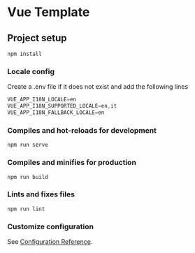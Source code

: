 # Vue Template

## Project setup
```
npm install
```
### Locale config
Create a .env file if it does not exist and add the following lines

```javascript
VUE_APP_I18N_LOCALE=en
VUE_APP_I18N_SUPPORTED_LOCALE=en,it
VUE_APP_I18N_FALLBACK_LOCALE=en
```
### Compiles and hot-reloads for development
```
npm run serve
```

### Compiles and minifies for production
```
npm run build
```

### Lints and fixes files
```
npm run lint
```

### Customize configuration
See [Configuration Reference](https://cli.vuejs.org/config/).
